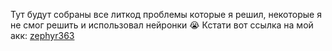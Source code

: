 Тут будут собраны все литкод проблемы которые я решил, некоторые я не смог решить и использовал нейронки 😭
Кстати вот ссылка на мой акк: [zephyr363](https://leetcode.com/u/zephyr363/)